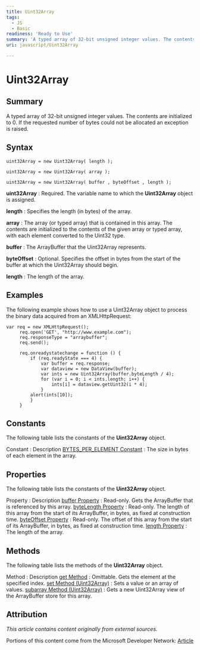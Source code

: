 ```yaml
---
title: Uint32Array
tags:
  - JS
  - Basic
readiness: 'Ready to Use'
summary: 'A typed array of 32-bit unsigned integer values. The contents are initialized to 0. If the requested number of bytes could not be allocated an exception is raised.'
uri: javascript/Uint32Array

---
```

# Uint32Array

## Summary

A typed array of 32-bit unsigned integer values. The contents are initialized to 0. If the requested number of bytes could not be allocated an exception is raised.

## Syntax

    uint32Array = new Uint32Array( length );

    uint32Array = new Uint32Array( array );

    uint32Array = new Uint32Array( buffer , byteOffset , length );

**uint32Array**
:   Required. The variable name to which the **Uint32Array** object is assigned.

**length**
:   Specifies the length (in bytes) of the array.

**array**
:   The array (or typed array) that is contained in this array. The contents are initialized to the contents of the given array or typed array, with each element converted to the Uint32 type.

**buffer**
:   The ArrayBuffer that the Uint32Array represents.

**byteOffset**
:   Optional. Specifies the offset in bytes from the start of the buffer at which the Uint32Array should begin.

**length**
:   The length of the array.

## Examples

The following example shows how to use a Uint32Array object to process the binary data acquired from an XMLHttpRequest:

``` {.js}
var req = new XMLHttpRequest();
     req.open('GET', "http://www.example.com");
     req.responseType = "arraybuffer";
     req.send();

     req.onreadystatechange = function () {
         if (req.readyState === 4) {
             var buffer = req.response;
             var dataview = new DataView(buffer);
             var ints = new Uint32Array(buffer.byteLength / 4);
             for (var i = 0; i < ints.length; i++) {
                 ints[i] = dataview.getUint32(i * 4);
             }
         alert(ints[10]);
         }
     }
```

## Constants

The following table lists the constants of the **Uint32Array** object.

Constant
:   Description
[BYTES\_PER\_ELEMENT Constant](/javascript/Uint32Array/BYTES_PER_ELEMENT)
:   The size in bytes of each element in the array.

## Properties

The following table lists the constants of the **Uint32Array** object.

Property
:   Description
[buffer Property](/javascript/Uint32Array/buffer)
:   Read-only. Gets the ArrayBuffer that is referenced by this array.
[byteLength Property](/javascript/Uint32Array/byteLength)
:   Read-only. The length of this array from the start of its ArrayBuffer, in bytes, as fixed at construction time.
[byteOffset Property](/javascript/Uint32Array/byteOffset)
:   Read-only. The offset of this array from the start of its ArrayBuffer, in bytes, as fixed at construction time.
[length Property](/javascript/Uint32Array/length)
:   The length of the array.

## Methods

The following table lists the methods of the **Uint32Array** object.

Method
:   Description
[get Method](/javascript/Uint32Array/get)
:   Omittable. Gets the element at the specified index.
[set Method (Uint32Array)](/javascript/Uint32Array/set)
:   Sets a value or an array of values.
[subarray Method (Uint32Array)](/javascript/Uint32Array/subarray)
:   Gets a new Uint32Array view of the ArrayBuffer store for this array.

## Attribution

*This article contains content originally from external sources.*

Portions of this content come from the Microsoft Developer Network: [Article](http://msdn.microsoft.com/en-us/library/ie/br230737(v=vs.94).aspx)

